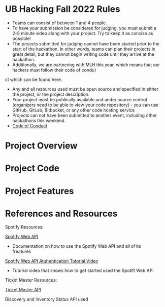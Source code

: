 # UB Hacking Fall 2022 Rules 
- Teams can consist of between 1 and 4 people.
- To have your submission be considered for judging, you must submit a 2-5 minute video along with your project. Try to keep it as concise as possible!
- The projects submitted for judging cannot have been started prior to the start of the hackathon. In other words, teams can plan their projects in great detail, but they cannot begin writing code until they arrive at the hackathon.
- Additionally, we are partnering with MLH this year, which means that our hackers must follow their code of condu)

ct which can be found here.
- Any and all resources used must be open source and specified in either the project, or the project description.
- Your project must be publically available and under source control (organizers need to be able to view your code repository) -  you can use GitHub, GitLab, Bitbucket, or any other code hosting service
- Projects can not have been submitted to another event, including other hackathons this weekend.
- [Code of Conduct](https://drive.google.com/file/d/1RH_TtRu6EOHSbOoiSj2h1Q4jswtVILzE/view)

# Project Overview 

# Project Code 

# Project Features 


# References and Resources

Spotify Resources: 

[Spotify Web API](https://developer.spotify.com/documentation/web-api/) 
* Documentation on how to use the Spotify Web API and all of its freatures

[Spotify Web API Atuhentication Tutorial Video](https://www.youtube.com/watch?v=1vR3m0HupGI) 
* Tutorial video that shows how to get started used the Spotift Web API


Ticket Master Resources: 

[Ticket Master API](https://developer.ticketmaster.com/products-and-docs/apis/getting-started/)

Discovery and Inventory Status API used
